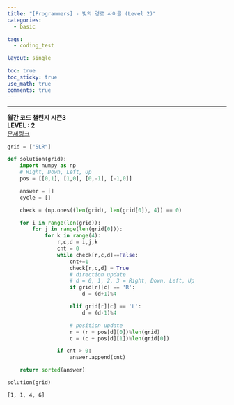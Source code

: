 ```yaml
---
title: "[Programmers] - 빛의 경로 사이클 (Level 2)"
categories:
  - basic

tags:
  - coding_test

layout: single

toc: true
toc_sticky: true
use_math: true
comments: true
---
```


---
**월간 코드 챌린지 시즌3**  
**LEVEL : 2**   
[문제링크](https://programmers.co.kr/learn/courses/30/lessons/86052)  


```python
grid = ["SLR"]
```


```python
def solution(grid):
    import numpy as np
    # Right, Down, Left, Up
    pos = [[0,1], [1,0], [0,-1], [-1,0]]

    answer = []
    cycle = []

    check = (np.ones((len(grid), len(grid[0]), 4)) == 0)

    for i in range(len(grid)):
        for j in range(len(grid[0])):
            for k in range(4):
                r,c,d = i,j,k
                cnt = 0
                while check[r,c,d]==False:
                    cnt+=1
                    check[r,c,d] = True
                    # direction update
                    # d = 0, 1, 2, 3 = Right, Down, Left, Up
                    if grid[r][c] == 'R':
                        d = (d+1)%4

                    elif grid[r][c] == 'L':
                        d = (d-1)%4

                    # position update
                    r = (r + pos[d][0])%len(grid)
                    c = (c + pos[d][1])%len(grid[0])

                if cnt > 0:
                    answer.append(cnt)

    return sorted(answer)
```


```python
solution(grid)
```




    [1, 1, 4, 6]
